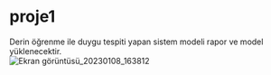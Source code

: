 # proje1
 Derin öğrenme ile duygu tespiti yapan sistem modeli
 rapor ve model yüklenecektir.  
![Ekran görüntüsü_20230108_163812](https://user-images.githubusercontent.com/82104183/211200059-776537e1-7a8b-434c-b2ca-6931b49e005e.png)
